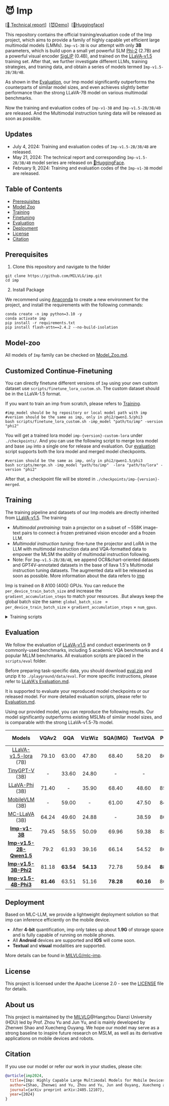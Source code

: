 # 😈 Imp

[[📖 Technical report](https://arxiv.org/abs/2405.12107)\]&nbsp;&nbsp;[[😈Demo](https://xmbot.net/imp/)\]&nbsp;&nbsp;[[🤗Huggingface](https://huggingface.co/MILVLG)\]


This repository contains the official training/evaluation code of the Imp project, which aims to provide a family of highly capable yet efficient large multimodal models (LMMs). `Imp-v1-3B` is our attempt with only **3B** parameters, which is build upon a small yet powerful SLM [Phi-2](https://huggingface.co/microsoft/phi-2) (2.7B) and a powerful visual encoder [SigLIP](https://huggingface.co/google/siglip-so400m-patch14-384) (0.4B), and trained on the [LLaVA-v1.5](https://github.com/haotian-liu/LLaVA) training set. After that, we further investigate different LLMs, training strategies, and traning data, and obtain a series of models termed `Imp-v1.5-2B/3B/4B`. 

As shown in the [Evaluation](#evaluation), our Imp model significantly outperforms the counterparts of similar model sizes, and even achieves slightly better performance than the strong LLaVA-7B model on various multimodal benchmarks. 

Now the training and evaluation codes of `Imp-v1-3B` and `Imp-v1.5-2B/3B/4B` are released. And the Multimodal instruction tuning data will be released as soon as possible.

## Updates
- July 4, 2024: Training and evaluation codes of `Imp-v1.5-2B/3B/4B` are released.
- May 21, 2024: The technical report and corresponding `Imp-v1.5-2B/3B/4B` model series are released on [🤗HuggingFace](https://huggingface.co/collections/MILVLG/imp-v15-664c07c27a71afa504f69cec).
- February 9, 2024: Training and evaluation codes of the `Imp-v1-3B` model are released.

## Table of Contents

- [Prerequisites](#prerequisites)
- [Model Zoo](#model-zoo)
- [Training](#training)
- [Finetuning](#customized-continue-finetuning) 
- [Evaluation](#evaluation)
- [Deployment](#deployment)
- [License](#license)
- [Citation](#citation)

## Prerequisites

1. Clone this repository and navigate to the folder 
``` shell
git clone https://github.com/MILVLG/imp.git
cd imp
```
2. Install Package

We recommend using [Anaconda](https://www.anaconda.com/) to create a new environment for the project, and install the requirements with the following commands:
``` shell
conda create -n imp python=3.10 -y
conda activate imp
pip install -r requirements.txt
pip install flash-attn==2.4.2 --no-build-isolation
```

<!-- 3. Download the pretrained base models (i.e., Phi-2 and SigLIP) to your local directories. (optional)
``` shell
python scripts/download_models.py
```
The base models will be stored in `checkpoints/base` in default.
```
checkpoints
└── base
    └── siglip-so400m-patch14-384
    └── phi-2
``` -->
## Model-zoo
All models of `Imp` family can be checked on [Model_Zoo.md](./docs/Model_Zoo.md).

## Customized Continue-Finetuning
You can directly finetune different versions of `Imp` using your own custom dataset use `scripts/finetune_lora_custom.sh`. The custom dataset should be in the LLaVA-1.5 format.

If you want to train an imp from scratch, please refers to [Training](#training).

``` shell
#imp_model should be hg repository or local model path with imp
#version should be the same as imp, only in phi2/qwen1.5/phi3
bash scripts/finetune_lora_custom.sh -imp_model "path/to/imp" -version "phi2"
```
You will get a trained lora model `imp-{version}-custom-lora`  under `./checkpoints/`. And you can use the following script to merge lora model and base `imp` into a single one for release and evaluation. Our [evaluation](./docs/Evaluation.md) script supports both the lora model and merged model checkpoints.

``` shell
#version should be the same as imp, only in phi2/qwen1.5/phi3
bash scripts/merge.sh -imp_model "path/to/imp"  -lora "path/to/lora" -version "phi2"
```
After that, a checkpoint file will be stored in `./checkpoints/imp-{version}-merged`.


## Training
The training pipeline and datasets of our Imp models are directly inherited from [LLaVA-v1.5](https://github.com/haotian-liu/LLaVA). The training  
- *Multimodal pretraining*: train a projector on a subset of ∼558K image-text pairs to connect a frozen pretrained vision encoder and a frozen LLM.
- *Multimodal instruction tuning*: fine-tune the projector and LoRA in the LLM with multimodal instruction data and VQA-formatted data to empower the MLSM the ability of multimodal instruction following.
- Note: For `Imp-v1.5-2B/3B/4B`, we append OCR&chart-oriented datasets and GPT4V-annotated datasets in the base of llava 1.5's Multimodal instruction tuning datasets. The augmented data will be released as soon as possible. More information about the data refers to [imp](https://arxiv.org/abs/2405.12107)

Imp is trained on 8 A100 (40G) GPUs. You can reduce the `per_device_train_batch_size` and increase the `gradient_accumulation_steps` to match your resources. .But always keep the global batch size the same: `global_batch_size ` = `per_device_train_batch_size` $`\times`$ `gradient_accumulation_steps` $`\times`$ `num_gpus`.

<!-- You can directly finetune `imp` on your custom datasets in [Customized Continue-Finetuning](#customized-continue-finetuning) . -->

<details>
<summary>Training scripts </summary>

### Stage-1: Multimodal pretraining
Take `Imp-v1-3B` as an example, all stages' checkpoint can be downloaded in [Model_Zoo.md](./docs/Model_Zoo.md).
Please download the caption annotations `blip_laion_cc_sbu_558k.json` and images from [here](https://huggingface.co/datasets/liuhaotian/LLaVA-Pretrain). Move the downloaded files to the `./datasets` folder, with image folder unzipped and renamed to `pretrain_images`. Then run the following command to start the training process:

``` shell
bash scripts/pretrain.sh 
```

After that, a checkpoint file will be stored in `./checkpoints/imp-v1-3b-stage1`.

### Stage-2: Multimodal instruction tuning

Please download the annotation file of the mixed instruction tuning data [llava_v1_5_mix665k.json](https://huggingface.co/datasets/liuhaotian/LLaVA-Instruct-150K/blob/main/llava_v1_5_mix665k.json), and download the images from constituting datasets:

- COCO: [train2017](http://images.cocodataset.org/zips/train2017.zip)
- GQA: [images](https://downloads.cs.stanford.edu/nlp/data/gqa/images.zip)
- OCR-VQA: [download script](https://drive.google.com/drive/folders/1_GYPY5UkUy7HIcR0zq3ZCFgeZN7BAfm_?usp=sharing), **save all files as `.jpg`**
- TextVQA: [train_val_images](https://dl.fbaipublicfiles.com/textvqa/images/train_val_images.zip)
- VisualGenome: [part1](https://cs.stanford.edu/people/rak248/VG_100K_2/images.zip), [part2](https://cs.stanford.edu/people/rak248/VG_100K_2/images2.zip)

After downloading all of them, organize the data as follows:

```
datasets
├── llava_v1_5_mix665k.json
└── finetune_images
    ├── coco
    │   └── train2017
    ├── gqa
    │   └── images
    ├── ocr_vqa
    │   └── images
    ├── textvqa
    │   └── train_images
    └── vg
        ├── VG_100K
        └── VG_100K_2
```

Then, you can start the training process by the following script. If you use your custom dataset, you can refer to `llava_v1_5_mix665k.json` to format your data.

``` shell
bash scripts/finetune_lora.sh
# bash scripts/finetune.sh # fully finetuning is not recommended
```
You will get a trained model `imp-v1-3b-stage2-lora` (a LoRA diff if you use `finetune_lora.sh`) under `./checkpoints/` when the training is done.

### Lora merging

After the above model training, the model checkpoint consists of base model and lora model. You can merge the lora model and base imp model into a single one by  scripts `merge.sh` in [merge](#customized-continue-finetuning).Our evaluation script supports both the lora model and merged model checkpoints. **However, if you want to fine-tune the model on your own custom dataset, only the merged model is supported.** 


</details>



## Evaluation
We follow the evaluation of [LLaVA-v1.5](https://github.com/haotian-liu/LLaVA/tree/main) and conduct experiments on 9 commonly-used benchmarks, including 5 academic VQA benchmarks and 4 popular MLLM benchmarks. All evaluation scripts are placed in the `scripts/eval` folder. 

Before preparing task-specific data, you should download [eval.zip](https://drive.google.com/file/d/1atZSBBrAX54yYpxtVVW33zFvcnaHeFPy/view?usp=sharing) and unzip it to `./playground/data/eval`. For more specific instructions, please refer to [LLaVA's Evaluation.md](https://github.com/haotian-liu/LLaVA/blob/main/docs/Evaluation.md). 

It is supported to evaluate your reproduced model checkpoints or our released model. For more detailed evaluation scripts, please refer to [Evaluation.md](./docs/Evaluation.md).

Using our provided model, you can reproduce the following results. Our model significantly outperforms existing MSLMs of similar model sizes, and is comparable with the strong LLaVA-v1.5-7b model. 

| Models | VQAv2 | GQA |VizWiz  | SQA(IMG) | TextVQA | POPE |  MME(P) | MMB  |MM-Vet|
|:--------:|:----:|:----:|:-------------:|:--------:|:-----:|:----:|:-------:|:-------:|:-------:|
| [LLaVA-v1.5-lora](https://github.com/haotian-liu/LLaVA) (7B) |79.10 | 63.00 |47.80 |  68.40 |58.20| 86.40 | 1476.9 | 66.10  |30.2|
| [TinyGPT-V](https://github.com/DLYuanGod/TinyGPT-V) (3B) | - | 33.60  | 24.80  |    -   |    -  | -| - | -  |-|
| [LLaVA-Phi](https://github.com/zhuyiche/llava-phi) (3B) | 71.40  | - | 35.90 |    68.40   |    48.60  | 85.00 | 1335.1 | 59.80 |28.9|
| [MobileVLM](https://github.com/Meituan-AutoML/MobileVLM) (3B) | - | 59.00  | - |    61.00   |    47.50   | 84.90 | 1288.9 | 59.60  |-|
| [MC-LLaVA](https://huggingface.co/visheratin/MC-LLaVA-3b) (3B) | 64.24 | 49.60  | 24.88 |    -   |    38.59   | 80.59 | - | -  |-|
| [**Imp-v1-3B**](https://huggingface.co/MILVLG/imp-v1-3b) | 79.45 | 58.55 | 50.09 |69.96| 59.38 | 88.02| 1434.0 | 66.49 |33.1|
| [**Imp-v1.5-2B-Qwen1.5**](https://huggingface.co/MILVLG/Imp-v1.5-2B-Qwen1.5) | 79.2  | 61.93 | 39.16 |66.14| 54.52 | 86.74| 1304.8 | 56.95 |33.5|
| [**Imp-v1.5-3B-Phi2**](https://huggingface.co/MILVLG/Imp-v1.5-3B-Phi2) | 81.18  | **63.54** | **54.13** |72.78| 59.84 | **88.87**| 1446.4 | 72.94  |43.3|
| [**Imp-v1.5-4B-Phi3**](https://huggingface.co/MILVLG/Imp-v1.5-4B-Phi3) | **81.46** | 63.51 | 51.16 |**78.28**| **60.16** | 86.86| **1507.7** | **73.28**  |**44.6**|

## Deployment
Based on MLC-LLM, we provide a lightweight deployment solution so that imp can inference efficiently on the mobile device.

  - After **4-bit** quantification, imp only takes up about **1.9G** of storage space and is fully capable of running on mobile phones.
  - All **Android** devices are supported and **IOS** will come soon.
  - **Textual** and **visual** modalities are supported.

  More details can be found in [MILVLG/mlc-imp](https://github.com/MILVLG/mlc-imp).

## License
This project is licensed under the Apache License 2.0 - see the [LICENSE](https://www.apache.org/licenses/LICENSE-2.0) file for details.

## About us
This project is maintained by the [MILVLG](https://github.com/MILVLG)@Hangzhou Dianzi University (HDU) led by Prof. Zhou Yu and Jun Yu, and is mainly developed by Zhenwei Shao and Xuecheng Ouyang. We hope our model may serve as a strong baseline to inspire future research on MSLM, as well as its derivative applications on mobile devices and robots. 

## Citation

If you use our model or refer our work in your studies, please cite:

```bibtex
@article{imp2024,
  title={Imp: Highly Capable Large Multimodal Models for Mobile Devices},
  author={Shao, Zhenwei and Yu, Zhou and Yu, Jun and Ouyang, Xuecheng and Lihao, Zheng and Zhenbiao, Gai and Mingyang, Wang and Jiajun, Ding},
  journal={arXiv preprint arXiv:2405.12107},
  year={2024}
}
```
